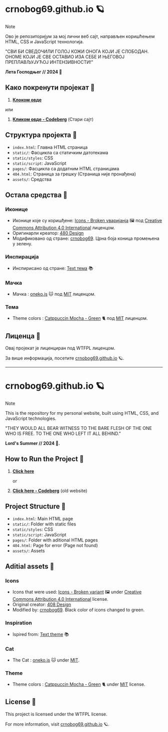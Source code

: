 # crnobog69.github.io 🪐


> [!NOTE]
> Ово је репозиторијум за мој лични веб сајт, направљен коришћењем HTML, CSS и JavaScript технологија.

"СВИ БИ СВЕДОЧИЛИ ГОЛОЈ КОЖИ ОНОГА КОЈИ ЈЕ СЛОБОДАН. ОНОМЕ КОЈИ ЈЕ СВЕ ОСТАВИО ИЗА СЕБЕ И ЊЕГОВОЈ ПРЕПЛАВЉУЈУЋОЈ ИНТЕНЗИВНОСТИ!"

**Лета Господњег // 2024 🗼**

## Како покренути пројекат 🚀

1. **[Клоком овде](https://crnobog69.github.io/)**
    
  или

1. **[Кликом овде - Codeberg](https://crnobog.codeberg.page/)** (Стари сајт)

## Структура пројекта 📁

- `index.html`: Главна HTML страница
- `static/`: Фасцикла са статичким датотекама
- `static/styles`: CSS
- `static/script`: JavaScript
- `pages/`: Фасцикла са додатним HTML страницама
- `404.html`: Страница за грешку (Страница није пронађена)
- `assets/`: Средства

## Остала средства 📖 

### Иконице

- Иконице које су коришђене: [Icons - Broken vваријанја](https://github.com/480-Design/Solar-Icon-Set) 🖼️ под [Creative Commons Attribution 4.0 International](LICENSE.md) лиценцом. 
- Оригинарли креатор: [480 Design](https://github.com/480-Design)
- Модификовано од стране: [crnobog69](https://github.com/crnobog69). Црна боја коница промењена у зелену.

### Инспирација

- Инспирисано од стране: [Text тема](https://github.com/spicetify/spicetify-themes/tree/master/text) 📚

### Мачка

- Мачка : [oneko.js](https://github.com/adryd325/oneko.js)  🐱 под [MIT](LICENSE.txt) лиценцом.

### Тема

- Theme colors : [Catppuccin Mocha - Green](https://github.com/catppuccin/catppuccin) 🐈 под [MIT](LICENSE.txt) лиценцом.

## Лиценца 📜

Овај пројекат је лиценциран под WTFPL лиценцом.

За више информација, посетите [crnobog69.github.io](https://crnobog69.github.io) 🪐.

---

# crnobog69.github.io 🪐

> [!NOTE]
> This is the repository for my personal website, built using HTML, CSS, and JavaScript technologies.

"THEY WOULD ALL BEAR WITNESS TO THE BARE FLESH OF THE ONE WHO IS FREE. TO THE ONE WHO LEFT IT ALL BEHIND."

**Lord's Summer // 2024 🗼.**

## How to Run the Project 🚀

1. **[Click here](https://crnobog69.github.io/)**
   
   or

1. **[Click here - Codeberg](https://crnobog.codeberg.page/)** (old website)

## Project Structure 📁

- `index.html`: Main HTML page
- `static/`: Folder with static files
- `static/styles`: CSS
- `static/script`: JavaScript
- `pages/`: Folder with aditional HTML pages
- `404.html`: Page for error (Page not found)
- `assets/`: Assets

## Aditial assets 📖

### Icons

- Icons that were used: [Icons - Broken variant](https://github.com/480-Design/Solar-Icon-Set) 🖼️ under [Creative Commons Attribution 4.0 International](LICENSE.md) license.
- Original creator: [408 Design](https://github.com/480-Design)
- Modified by: [crnobog69](https://github.com/crnobog69). Black color of icons changed to green.

### Inspiration

- Ispired from: [Text theme](https://github.com/spicetify/spicetify-themes/tree/master/text) 📚

### Cat

- The Cat : [oneko.js](https://github.com/adryd325/oneko.js) 🐱 under [MIT](LICENSE.txt).

### Theme

- Theme colors : [Catppuccin Mocha - Green](https://github.com/catppuccin/catppuccin) 🐈 under [MIT](LICENSE.txt) license.

## License 📜

This project is licensed under the WTFPL license.

For more information, visit [crnobog69.github.io](https://crnobog69.github.io) 🪐.
